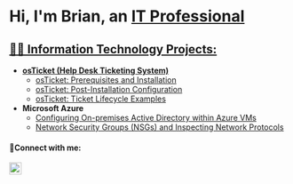 <h1>Hi, I'm Brian, an <a href="https://www.linkedin.com/in/brian-orta/">IT Professional</h1>

<h2>👨‍💻 Information Technology Projects:</h2>

- <b>osTicket (Help Desk Ticketing System)</b>
  - [osTicket: Prerequisites and Installation](https://github.com/Brian-Orta/osticket-prereqs)
  - [osTicket: Post-Installation Configuration](https://github.com/Brian-Orta/post-install-config)
  - [osTicket: Ticket Lifecycle Examples](https://github.com/Brian-Orta/ticket-lifecycle)
- <b>Microsoft Azure</b>
  - [Configuring On-premises Active Directory within Azure VMs](https://github.com/Brian-Orta/configure-ad)
  - [Network Security Groups (NSGs) and Inspecting Network Protocols](https://github.com/Brian-Orta/azure-network-protocols)


<h4>🤳Connect with me:</h4>


[<img align="left" alt="Josh | LinkedIn" width="22px" src="https://cdn.jsdelivr.net/npm/simple-icons@v3/icons/linkedin.svg" />][linkedin]




[linkedin]: https://www.linkedin.com/in/brianorta
